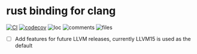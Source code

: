 # rust binding for clang

[![CI](https://github.com/mo-xiaoming/clang-rs-binding/actions/workflows/build.yml/badge.svg)](https://github.com/mo-xiaoming/clang-rs-binding/actions/workflows/build.yml)
[![codecov](https://codecov.io/gh/mo-xiaoming/clang-rs-binding/branch/main/graph/badge.svg?token=6WMDKF1RCK)](https://codecov.io/gh/mo-xiaoming/clang-rs-binding)
![loc](https://tokei.rs/b1/github/mo-xiaoming/clang-rs-binding)
![comments](https://tokei.rs/b1/github/mo-xiaoming/clang-rs-binding?category=comments)
![files](https://tokei.rs/b1/github/mo-xiaoming/clang-rs-binding?category=files)

- [ ] Add features for future LLVM releases, currently LLVM15 is used as the default
